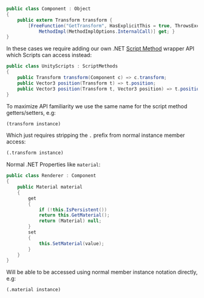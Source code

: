 ```csharp
public class Component : Object
{
    public extern Transform transform { 
        [FreeFunction("GetTransform", HasExplicitThis = true, ThrowsException = true), 
            MethodImpl(MethodImplOptions.InternalCall)] get; }
}
```

In these cases we require adding our own .NET [Script Method](/docs/methods) wrapper API which Scripts can access instead:

```csharp
public class UnityScripts : ScriptMethods
{
    public Transform transform(Component c) => c.transform;
    public Vector3 position(Transform t) => t.position;
    public Vector3 position(Transform t, Vector3 position) => t.position = position;
}
```

To maximize API familiarity we use the same name for the script method getters/setters, e.g: 

```lisp
(transform instance)
```

Which just requires stripping the `.` prefix from normal instance member access:

```lisp
(.transform instance)
```

Normal .NET Properties like `material`:

```csharp
public class Renderer : Component
{
    public Material material
    {
        get
        {
            if (!this.IsPersistent())
            return this.GetMaterial();
            return (Material) null;
        }
        set
        {
            this.SetMaterial(value);
        }
    }
}
```

Will be able to be accessed using normal member instance notation directly, e.g:

```lisp
(.material instance)
```
